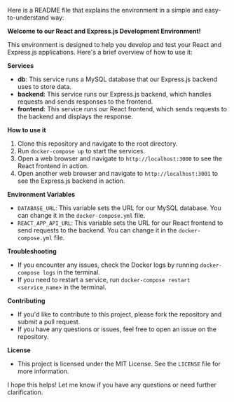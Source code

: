 Here is a README file that explains the environment in a simple and easy-to-understand way:

**Welcome to our React and Express.js Development Environment!**

This environment is designed to help you develop and test your React and Express.js applications. Here's a brief overview of how to use it:

**Services**

* **db**: This service runs a MySQL database that our Express.js backend uses to store data.
* **backend**: This service runs our Express.js backend, which handles requests and sends responses to the frontend.
* **frontend**: This service runs our React frontend, which sends requests to the backend and displays the response.

**How to use it**

1. Clone this repository and navigate to the root directory.
2. Run `docker-compose up` to start the services.
3. Open a web browser and navigate to `http://localhost:3000` to see the React frontend in action.
4. Open another web browser and navigate to `http://localhost:3001` to see the Express.js backend in action.

**Environment Variables**

* `DATABASE_URL`: This variable sets the URL for our MySQL database. You can change it in the `docker-compose.yml` file.
* `REACT_APP_API_URL`: This variable sets the URL for our React frontend to send requests to the backend. You can change it in the `docker-compose.yml` file.

**Troubleshooting**

* If you encounter any issues, check the Docker logs by running `docker-compose logs` in the terminal.
* If you need to restart a service, run `docker-compose restart <service_name>` in the terminal.

**Contributing**

* If you'd like to contribute to this project, please fork the repository and submit a pull request.
* If you have any questions or issues, feel free to open an issue on the repository.

**License**

* This project is licensed under the MIT License. See the `LICENSE` file for more information.

I hope this helps! Let me know if you have any questions or need further clarification.